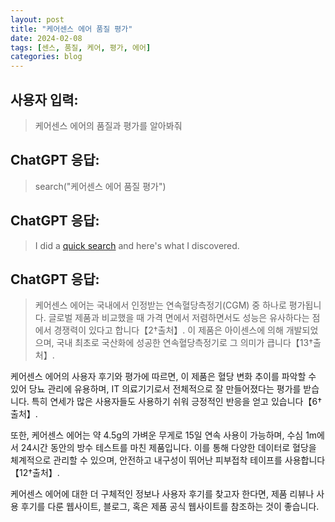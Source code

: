 ```yaml
---
layout: post
title: "케어센스 에어 품질 평가"
date: 2024-02-08
tags: [센스, 품질, 케어, 평가, 에어]
categories: blog
---
```


## 사용자 입력:
> 케어센스 에어의 품질과 평가를 알아봐줘

## ChatGPT 응답:
> search("케어센스 에어 품질 평가")

## ChatGPT 응답:
> I did a [quick search](https://chat.openai.com/backend-api/bing/redirect?query=%EC%BC%80%EC%96%B4%EC%84%BC%EC%8A%A4%20%EC%97%90%EC%96%B4%20%ED%92%88%EC%A7%88%20%ED%8F%89%EA%B0%80) and here's what I discovered.

## ChatGPT 응답:
> 케어센스 에어는 국내에서 인정받는 연속혈당측정기(CGM) 중 하나로 평가됩니다. 글로벌 제품과 비교했을 때 가격 면에서 저렴하면서도 성능은 유사하다는 점에서 경쟁력이 있다고 합니다【2†출처】. 이 제품은 아이센스에 의해 개발되었으며, 국내 최초로 국산화에 성공한 연속혈당측정기로 그 의미가 큽니다【13†출처】.

케어센스 에어의 사용자 후기와 평가에 따르면, 이 제품은 혈당 변화 추이를 파악할 수 있어 당뇨 관리에 유용하며, IT 의료기기로서 전체적으로 잘 만들어졌다는 평가를 받습니다. 특히 연세가 많은 사용자들도 사용하기 쉬워 긍정적인 반응을 얻고 있습니다【6†출처】.

또한, 케어센스 에어는 약 4.5g의 가벼운 무게로 15일 연속 사용이 가능하며, 수심 1m에서 24시간 동안의 방수 테스트를 마친 제품입니다. 이를 통해 다양한 데이터로 혈당을 체계적으로 관리할 수 있으며, 안전하고 내구성이 뛰어난 피부접착 테이프를 사용합니다【12†출처】.

케어센스 에어에 대한 더 구체적인 정보나 사용자 후기를 찾고자 한다면, 제품 리뷰나 사용 후기를 다룬 웹사이트, 블로그, 혹은 제품 공식 웹사이트를 참조하는 것이 좋습니다.

